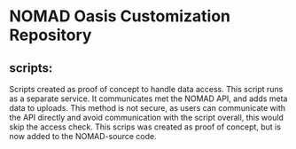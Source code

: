 # NOMAD Oasis Customization Repository 

## scripts:
Scripts created as proof of concept to handle data access. This script runs as a separate service. It communicates met the NOMAD API, and adds meta data to uploads. This method is not secure, as users can communicate with the API directly and avoid communication with the script overall, this would skip the access check. 
This scrips was created as proof of concept, but is now added to the NOMAD-source code. 

